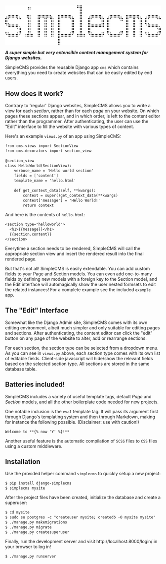 ![SimpleCMS](logo.gif)

***A super simple but very extensible content management system for
Django websites.***

SimpleCMS provides the reusable Django app `cms` which contains
everything you need to create websites that can be easily edited by
end users.

## How does it work?

Contrary to 'regular' Django websites, SimpleCMS allows you to write a
view for each *section*, rather than for each *page* on your website.
On which pages these sections appear, and in which order, is left to
the content editor rather than the programmer. After authenticating,
the user can use the "Edit" interface to fill the website with various
types of content.

Here's an example `views.py` of an app using SimpleCMS:

    from cms.views import SectionView
    from cms.decorators import section_view

    @section_view
    class HelloWorld(SectionView):
        verbose_name = 'Hello world section'
        fields = ['content']
        template_name = 'hello.html'

        def get_context_data(self, **kwargs):
            context = super()get_context_data(**kwargs)
            context['message'] = 'Hello World!'
            return context

And here is the contents of `hello.html`:

    <section type="helloworld">
      <h1>{{message}}</h1>
      {{section.content}}
    </section>

Everytime a section needs to be rendered, SimpleCMS will call the
appropriate section view and insert the rendered result into the final
rendered page.

But that's not all! SimpleCMS is easily extendable. You can add custom
fields to your Page and Section models. You can even add one-to-many
fields by defining new models with a foreign key to the Section model,
and the Edit interface will automagically show the user nested
formsets to edit the related instances! For a complete example see the
included `example` app.

## The "Edit" Interface

Somewhat like the Django Admin site, SimpleCMS comes with its own
editing environment, albeit much simpler and only suitable for editing
pages and sections. After authenticating, the content editor can click
the "edit" button on any page of the website to alter, add or
rearrange sections.

For each section, the section type can be selected from a dropdown
menu. As you can see in `views.py` above, each section type comes with
its own list of editable fields. Client-side javascript will hide/show
the relevant fields based on the selected section type. All sections
are stored in the same database table.

## Batteries included!

SimpleCMS includes a variety of useful template tags, default *Page*
and *Section* models, and all the other boilerplate code needed for
new projects.

One notable inclusion is the `eval` template tag. It will pass its
argument first through Django's templating system and then through
Markdown, making for instance the following possible. (Disclaimer: use
with caution!)

    Welcome to **{% now 'Y' %}!**

Another useful feature is the automatic compilation of `SCSS` files to
`CSS` files using a custom middleware.

## Installation

Use the provided helper command `simplecms` to quickly setup a new
project:

    $ pip install django-simplecms
    $ simplecms mysite

After the project files have been created, initialize the database and
create a superuser:

    $ cd mysite
    $ sudo su postgres -c "createuser mysite; createdb -O mysite mysite"
    $ ./manage.py makemigrations
    $ ./manage.py migrate
    $ ./manage.py createsuperuser

Finally, run the development server and visit
http://localhost:8000/login/ in your browser to log in!

    $ ./manage.py runserver
